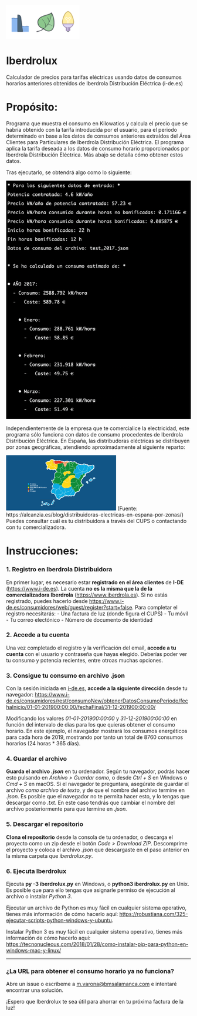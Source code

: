 <img src="images/logo.png" alt="Logo de Iberdrolux" width="200"/>

# Iberdrolux
Calculador de precios para tarifas eléctricas usando datos de consumos horarios anteriores obtenidos de Iberdrola Distribución Eléctrica (i-de.es)

# Propósito:
Programa que muestra el consumo en Kilowatios y calcula el precio que se habría obtenido con la tarifa introducida por el usuario, para el periodo determinado en base a los datos de consumos anteriores extraídos del Área Clientes para Particulares de Iberdrola Distribución Eléctrica.
El programa aplica la tarifa deseada a los datos de consumo horario proporcionados por Iberdrola Distribución Eléctrica. Más abajo se detalla cómo obtener estos datos.

Tras ejecutarlo, se obtendrá algo como lo siguiente:

<img src="images/output.png" alt="Resultado de Iberdrolux" width="600"/>

Independientemente de la empresa que te comercialice la electricidad, este programa sólo funciona con datos de consumo procedentes de Iberdrola Distribución Eléctrica. En España, las distribudoras eléctricas se distribuyen por zonas geográficas, atendiendo aproximadamente al siguiente reparto:

<img src="images/mapa-distribuidoras.jpg" alt="Mapa de distribuidoras eléctricas en España" width="300"/>
(Fuente: https://alcanzia.es/blog/distribuidoras-electricas-en-espana-por-zonas/)

<br/>
Puedes consultar cuál es tu distribuidora a través del CUPS o contactando con tu comercializadora.

# Instrucciones:
### 1. Registro en Iberdrola Distribuidora
En primer lugar, es necesario estar **registrado en el área clientes** de **I-DE** (https://www.i-de.es). La cuenta **no es la misma que la de la comercializadora Iberdrola** (https://www.iberdrola.es). Si no estás registrado, puedes hacerlo desde https://www.i-de.es/consumidores/web/guest/register?start=false. Para completar el registro necesitarás:
    - Una factura de luz (donde figura el CUPS)
    - Tu móvil
    - Tu correo electónico
    - Número de documento de identidad

### 2. Accede a tu cuenta
Una vez completado el registro y la verificación del email, **accede a tu cuenta** con el usuario y contraseña que hayas elegido. Deberías poder ver tu consumo y potencia recientes, entre otroas muchas opciones.

### 3. Consigue tu consumo en archivo .json
Con la sesión iniciada en <a href='https://www.i-de.es'>i-de.es</a>, **accede a la siguiente dirección** desde tu navegador:
https://www.i-de.es/consumidores/rest/consumoNew/obtenerDatosConsumoPeriodo/fechaInicio/01-01-201900:00:00/fechaFinal/31-12-201900:00:00/

Modificando los valores *01-01-201900:00:00* y *31-12-201900:00:00* en función del intervalo de días para los que quieras obtener el consumo horario. En este ejemplo, el navegador mostrará los consumos energéticos para cada hora de 2019, mostrando por tanto un total de 8760 consumos horarios (24 horas * 365 días).

### 4. Guardar el archivo
**Guarda el archivo *.json*** en tu ordenador. Según tu navegador, podrás hacer esto pulsando en *Archivo > Guardar como*, o desde *Ctrl + S* en Windows o *Cmd + S* en macOS. Si el navegador te preguntara, asegúrate de guardar el archivo *como archivo de texto*, y de que el nombre del archivo termine en *.json*. Es posible que el navegador no te permita hacer esto, y lo tengas que descargar como *.txt*. En este caso tendrás que cambiar el nombre del archivo posteriormente para que termine en *.json.*

### 5. Descargar el repositorio
**Clona el repositorio** desde la consola de tu ordenador, o descarga el proyecto como un zip desde el botón *Code > Download ZIP*. Descomprime el proyecto y coloca el archivo *.json* que descargaste en el paso anterior en la misma carpeta que *iberdrolux.py*.

### 6. Ejecuta Iberdrolux
Ejecuta **py -3 iberdrolux.py** en Windows, o **python3 iberdrolux.py** en Unix. Es posible que para ello tengas que asignarle permiso de ejecución al archivo o instalar *Python 3*.

Ejecutar un archivo de Python es muy fácil en cualquier sistema operativo, tienes más información de cómo hacerlo aquí: https://robustiana.com/325-ejecutar-scripts-python-windows-y-ubuntu.

Instalar Python 3 es muy fácil en cualquier sistema operativo, tienes más información de cómo hacerlo aquí: https://tecnonucleous.com/2018/01/28/como-instalar-pip-para-python-en-windows-mac-y-linux/

<hr/>

### ¿La URL para obtener el consumo horario ya no funciona?
Abre un issue o escríbeme a <a href='mailto:m.varona@bmsalamanca.com'>m.varona@bmsalamanca.com</a> e intentaré encontrar una solución.

¡Espero que Iberdrolux te sea útil para ahorrar en tu próxima factura de la luz!
